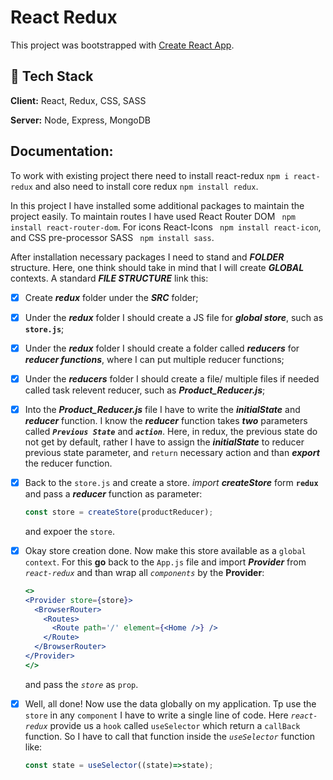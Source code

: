 # React Redux

This project was bootstrapped with [Create React App](https://github.com/facebook/create-react-app).

## 🚀 Tech Stack

**Client:** React, Redux, CSS, SASS

**Server:** Node, Express, MongoDB

## Documentation:

 To work with existing project there need to install react-redux ``` npm i react-redux ``` and also need to install core redux ``` npm install redux ```.

 In this project I have installed some additional packages to maintain the project easily. To maintain routes I have used React Router DOM ``` npm install react-router-dom```. For icons React-Icons ``` npm install react-icon```, and CSS pre-processor SASS ``` npm install sass```.

 After installation necessary packages I need to stand and ***FOLDER*** structure. Here, one think should take in mind that I will create ***GLOBAL*** contexts. A standard ***FILE STRUCTURE*** link this:
 * [x] Create ***redux*** folder under the ***SRC*** folder;
 * [x] Under the ***redux*** folder I should create a JS file for ***global store***, such as **``` store.js```**;
 * [x] Under the ***redux*** folder I should create a folder called ***reducers*** for ***reducer functions***, where I can put multiple reducer functions;
 * [x] Under the ***reducers*** folder I should create a file/ multiple files if needed called task relevent  reducer, such as ***Product_Reducer.js***;
 * [x] Into the ***Product_Reducer.js*** file I have to write the ***initialState*** and ***reducer*** function. I know the ***reducer*** function takes ***two*** parameters called ***`Previous State`*** and ***`action`***. Here, in redux, the previous state do not get by default, rather I have to assign the ***initialState*** to reducer previous state parameter, and `return` necessary action and than ***export*** the reducer function.
 * [x] Back to the ```store.js``` and create a store. *import* ***createStore*** form **```redux```** and pass a ***reducer*** function as parameter: 
    ```js
    const store = createStore(productReducer);
    ```
    and expoer the `store`.
* [x] Okay store creation done. Now make this store available as a `global context`. For this **go** back to the ```App.js``` file and import ***Provider*** from *```react-redux```* and than wrap all *`components`* by the **Provider**:
  ```jsx
  <>
  <Provider store={store}>
    <BrowserRouter>
      <Routes>
        <Route path='/' element={<Home />} />
      </Route>
    </BrowserRouter>
  </Provider>
  </>
  ```
  and pass the *`store`* as `prop`.

* [x] Well, all done! Now use the data globally on my application. Tp use the `store` in any `component` I have to write a single line of code. Here *`react-redux`* provide us a `hook` called ```useSelector``` which return a `callBack` function. So I have to call that function inside the *`useSelector`* function like:
  ```js
  const state = useSelector((state)=>state);
  ``` 











